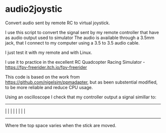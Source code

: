 # audio2joystic
Convert audio sent by remote RC to virtual joystick.

I use this script to convert the signal sent by my remote controller that have as audio output used to simulator
The audio is available through a 3.5mm jack, that I connect to my computer using a 3.5 to 3.5 audio cable.

I just test it with my remote and with Linux.

I use it to practice in the excellent RC Quadcopter Racing Simulator - https://fpv-freerider.itch.io/fpv-freerider

This code is based on the work from https://github.com/nigelsim/ppmadapter, but as been substential modified, to
 be more reliable and reduce CPU usage.
 
Using an oscilloscope I check that my controller output a signal simillar to:

__    __    __    __    _____________________
  |  |  |  |  |  |  |  |
   --    --    --    --
   
 Where the top space varies when the stick are moved.
